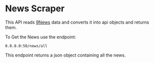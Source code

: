 # News Scraper
This API reads [9News](https://9news.com.au) data and converts it into api objects and returns them.

To Get the News use the endpoint:
```
0.0.0.0:50/news/all
```
This endpoint returns a json object containing all the news.
